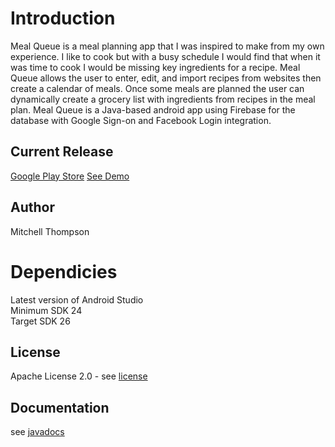 # Introduction 

Meal Queue is a meal planning app that I was inspired to make from my own experience. I like to cook but with a busy schedule I would find that when it was time to cook I would be missing key ingredients for a recipe. Meal Queue allows the user to enter, edit, and import recipes from websites then create a calendar of meals. Once some meals are planned the user can dynamically create a grocery list with ingredients from recipes in the meal plan. Meal Queue is a Java-based android app using Firebase for the database with Google Sign-on and Facebook Login integration.

## Current Release
[Google Play Store](https://play.google.com/store/apps/details?id=com.mitchlthompson.mealqueue)
[See Demo](https://www.youtube.com/watch?v=VBhRJmLxnnM)

## Author
Mitchell Thompson

# Dependicies
Latest version of Android Studio  
Minimum SDK 24  
Target SDK 26  

## License
Apache License 2.0 - see [license](https://github.com/mitchthompson/mealqueue/blob/master/LICENSE)

## Documentation 
see [javadocs](https://mitchthompson.github.io/mealqueue/)
